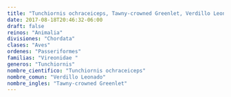 ```yaml
---
title: "Tunchiornis ochraceiceps, Tawny-crowned Greenlet, Verdillo Leonado"
date: 2017-08-18T20:46:32-06:00
draft: false
reinos: "Animalia"
divisiones: "Chordata"
clases: "Aves"
ordenes: "Passeriformes"
familias: "Vireonidae "
generos: "Tunchiornis"
nombre_cientifico: "Tunchiornis ochraceiceps"
nombre_comun: "Verdillo Leonado"
nombre_ingles: "Tawny-crowned Greenlet"
---
```

